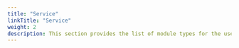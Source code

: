 ```yaml
---
title: "Service"
linkTitle: "Service"
weight: 2
description: This section provides the list of module types for the user to use in an GCP service opta yaml (a root one with no environments on top specified), along with their inputs and outputs.
---
```

